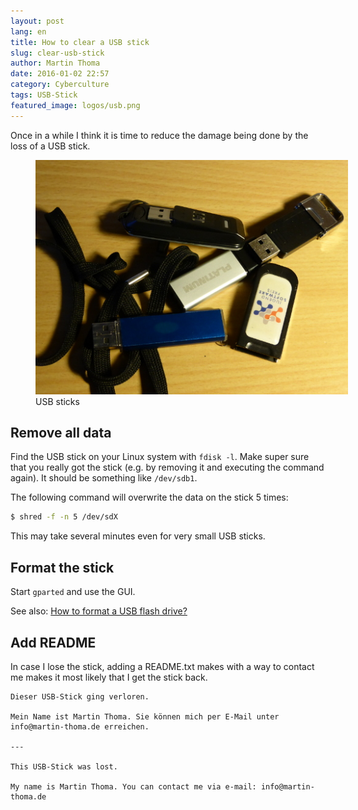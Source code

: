 ```yaml
---
layout: post
lang: en
title: How to clear a USB stick
slug: clear-usb-stick
author: Martin Thoma
date: 2016-01-02 22:57
category: Cyberculture
tags: USB-Stick
featured_image: logos/usb.png
---
```

Once in a while I think it is time to reduce the damage being done by the loss
of a USB stick.

<figure class="aligncenter">
            <a href="../images/2016/01/usb-sticks.jpg"><img src="../images/2016/01/usb-sticks.jpg" alt="USB sticks" style="max-width:500px;" class=""/></a>
            <figcaption class="text-center">USB sticks</figcaption>
        </figure>


## Remove all data

Find the USB stick on your Linux system with `fdisk -l`. Make super sure that
you really got the stick (e.g. by removing it and executing the command again).
It should be something like `/dev/sdb1`.

The following command will overwrite the data on the stick 5&nbsp;times:

```bash
$ shred -f -n 5 /dev/sdX
```

This may take several minutes even for very small USB sticks.


## Format the stick

Start `gparted` and use the GUI.

See also: [How to format a USB flash drive?](http://askubuntu.com/q/22381/10425)


## Add README

In case I lose the stick, adding a README.txt makes with a way to contact me
makes it most likely that I get the stick back.

```text
Dieser USB-Stick ging verloren.

Mein Name ist Martin Thoma. Sie können mich per E-Mail unter
info@martin-thoma.de erreichen.

---

This USB-Stick was lost.

My name is Martin Thoma. You can contact me via e-mail: info@martin-thoma.de
```
